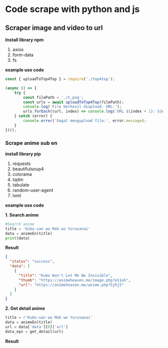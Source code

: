 # Code scrape with python and js 

## Scraper image and video to url 

__Install library npm__

1. axios
2. form-data
3. fs

__example use code__
```javascript
const { uploadToTop4Top } = require('./top4top');

(async () => {
    try {
        const filePath = './t.png';
        const urls = await uploadToTop4Top(filePath);
        console.log('File berhasil diupload. URL:');
        urls.forEach((url, index) => console.log(`URL ${index + 1}: ${url}`));
    } catch (error) {
        console.error('Gagal mengupload file:', error.message);
    }
})();

```
### Scrape anime sub en 

__install library pip__
1. requests
2. beautifulsoup4
3. colorama
4. tqdm
5. tabulate
6. random-user-agent
7. lxml

__example use code__

**1. Search anime**
```python
#Search anime
title = 'Kubo-san wa Mob wo Yurusanai'
data = animeEn(title)
print(data)
```
__Result__
```json
{
  "status": "success",
  "data": [
    {
      "title": "Kubo Won't Let Me Be Invisible",
      "thumb": "https://animeheaven.me/image.php?e11oh",
      "url": "https://animeheaven.me/anime.php?5jhj5"
    }
  ]
}
```
**2. Get detail anime**
```python
title = r'Kubo-san wa Mob wo Yurusanai'
data = animeEn(title)
url = data['data'][0]['url']
data_eps = get_detail(url)
```

__Result__

